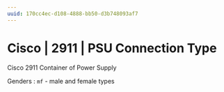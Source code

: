 ```yaml
---
uuid: 170cc4ec-d108-4888-bb50-d3b748093af7
---
```

# Cisco | 2911 | PSU Connection Type

Cisco 2911 Container of Power Supply

Genders
: `mf` - male and female types
